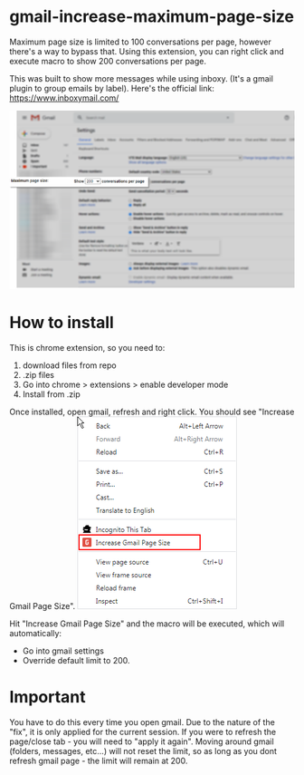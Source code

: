 # gmail-increase-maximum-page-size
Maximum page size is limited to 100 conversations per page, however there's a way to bypass that. Using this extension, you can right click and execute macro to show 200 conversations per page.

This was built to show more messages while using inboxy. (It's a gmail plugin to group emails by label). 
Here's the official link: https://www.inboxymail.com/

![gmail-increase-maximum-page-size](https://raw.githubusercontent.com/vtexperts/gmail-increase-maximum-page-size/master/screenshots/gmail-settings-maximum-page-size.png)

# How to install
This is chrome extension, so you need to:
1. download files from repo
2. .zip files
3. Go into chrome > extensions > enable developer mode
4. Install from .zip

Once installed, open gmail, refresh and right click. You should see "Increase Gmail Page Size". 
![rightclick](https://raw.githubusercontent.com/vtexperts/gmail-increase-maximum-page-size/master/screenshots/right-click-context-menu.png)

Hit "Increase Gmail Page Size" and the macro will be executed, which will automatically:
* Go into gmail settings
* Override default limit to 200.

# Important
You have to do this every time you open gmail. Due to the nature of the "fix", it is only applied for the current session. If you were to refresh the page/close tab - you will need to "apply it again". Moving around gmail (folders, messages, etc...) will not reset the limit, so as long as you dont refresh gmail page - the limit will remain at 200. 




